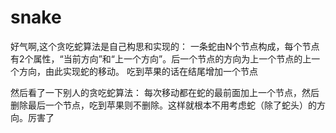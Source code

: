 # snake

好气啊,这个贪吃蛇算法是自己构思和实现的：
一条蛇由N个节点构成，每个节点有2个属性，“当前方向”和“上一个方向”。后一个节点的方向为上一个节点的上一个方向，由此实现蛇的移动。
吃到苹果的话在结尾增加一个节点


然后看了一下别人的贪吃蛇算法：
每次移动都在蛇的最前面加上一个节点，然后删除最后一个节点，吃到苹果则不删除。这样就根本不用考虑蛇（除了蛇头）的方向。厉害了